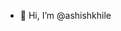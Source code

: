- 👋 Hi, I’m @ashishkhile

<!---
ashishkhile/ashishkhile is a ✨ special ✨ repository because its `README.md` (this file) appears on your GitHub profile.
You can click the Preview link to take a look at your changes.
--->
